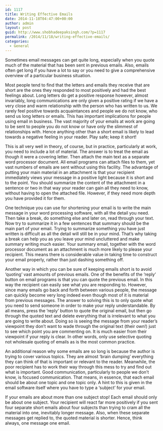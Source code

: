 ```yaml
---
id: 1117
title: Writing Effective Emails
date: 2014-11-18T04:47:00+00:00
author: admin
layout: post
guid: http://www.shobhadeepaksingh.com/?p=1117
permalink: /2014/11/18/writing-effective-emails/
categories:
  - General
---
```

Sometimes email messages can get quite long, especially when you quote much of the material that has been sent in previous emails. Also, emails often get long if you have a lot to say or you need to give a comprehensive overview of a particular business situation.

Most people tend to find that the letters and emails they receive that are short are the ones they responded to most positively and had the best feelings about. Long letters do get a positive response however, almost invariably, long communications are only given a positive rating if we have a very close and warm relationship with the person who has written to us. We rarely feel positive towards acquaintances and people we do not know, who send us long letters or emails. This has important implications for people using email in business. The vast majority of your emails at work are going to be sent to people you do not know or have only the slimmest of relationships with. Hence anything other than a short email is likely to lead towards a negative feeling in your reader. Play safe; keep it short!

This is all very well in theory, of course, but in practice, particularly at work, you need to include a lot of material. The answer is to treat the email as though it were a covering letter. Then attach the main text as a separate word processor document. All email programs can attach files to them, yet vast numbers of emails are sent without using this facility. The advantage of putting your main material in an attachment is that your recipient immediately views your message in a positive light because it is short and to the point. You should summarize the content of the attachment in a sentence or two in that way your reader can gain all they need to know, without having to open the attached file. However, if they need more depth you have provided it for them.

One technique you can use for shortening your email is to write the main message in your word processing software, with all the detail you need. Then take a break, do something else and later on, read through your text. Now try to summarize it in a few sentences that summary should be the main part of your email. Trying to summarize something you have just written is difficult as all the detail will still be in your mind. That&#8217;s why taking a break can help you as you leave your mind uncluttered and make summary writing much easier. Your summary email, together with the word processor document as an attachment is much more likely to please your recipient. This means there is considerable value in taking time to construct your email properly, rather than just dashing something off.

Another way in which you can be sure of keeping emails short is to avoid &#8216;quoting&#8217; vast amounts of previous emails. One of the benefits of the &#8216;reply&#8217; button on email programs is that you can quote the previous email. In this way the recipient can easily see what you are responding to. However, since many emails go back and forth between various people, the message can quickly become very long indeed even though most of it is material from previous messages. The answer to solving this is to only quote what you need to send someone in order to make your reply understandable. By all means, press the &#8216;reply&#8217; button to quote the original email, but then go through the quoted text and delete everything that is irrelevant to what you are going to write about. Doing so is seeing the message from your reader&#8217;s viewpoint they don&#8217;t want to wade through the original text (their own!) just to see which point you are commenting on. It is much easier from their viewpoint if your reply is clear. In other words, only use selective quoting not wholesale quoting of emails as is the most common practice.

An additional reason why some emails are so long is because the author is trying to cover various topics. They are almost &#8216;brain dumping&#8217; everything they can think of that is important or relevant to the reader. Meanwhile, the poor recipient has to work their way through this mess to try and find out what is important. Good communication, particularly to people we don&#8217;t know, is focused communication. That means, in essence, that each email should be about one topic and one topic only. A hint to this is given in the email software itself where you have to type a &#8216;subject&#8217; for your email.

If your emails are about more than one subject stop! Each email should only be about one subject. Your recipient will react far more positively if you sent four separate short emails about four subjects than trying to cram all the material into one, inevitably longer message. Also, when these separate messages get replied to, the quoted material is shorter. Hence, think always, one message one email.
